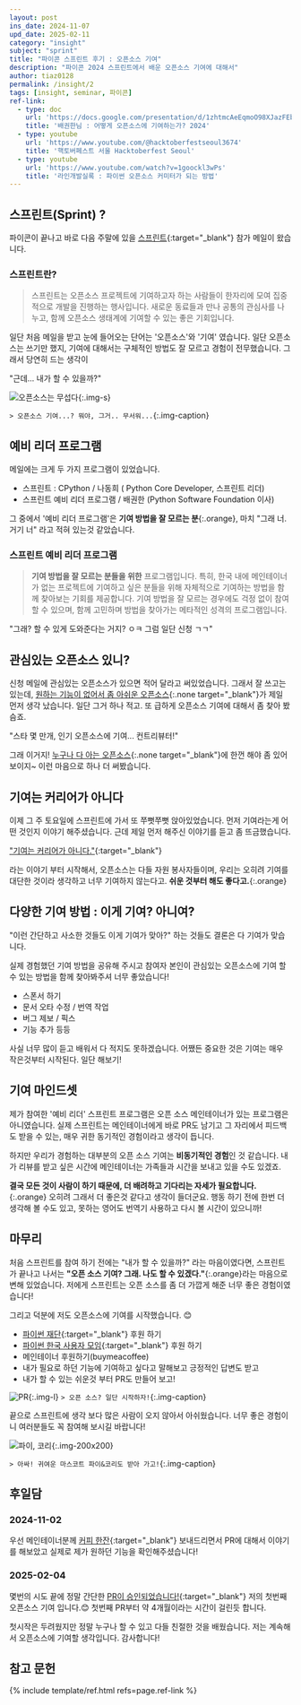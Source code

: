 ```yaml
---
layout: post
ins_date: 2024-11-07
upd_date: 2025-02-11
category: "insight"
subject: "sprint"
title: "파이콘 스프린트 후기 : 오픈소스 기여"
description: "파이콘 2024 스프린트에서 배운 오픈소스 기여에 대해서"
author: tiaz0128
permalink: /insight/2
tags: [insight, seminar, 파이콘]
ref-link:
  - type: doc
    url: 'https://docs.google.com/presentation/d/1zhtmcAeEqmoO98XJazFEb3Gh0CQa_z61ncyBCUKkHoI/edit?usp=sharing'
    title: '배권한님 : 어떻게 오픈소스에 기여하는가? 2024'
  - type: youtube
    url: 'https://www.youtube.com/@hacktoberfestseoul3674'
    title: '핵토버페스트 서울 Hacktoberfest Seoul'
  - type: youtube
    url: 'https://www.youtube.com/watch?v=1goockl3wPs'
    title: '라인개발실록 : 파이썬 오픈소스 커미터가 되는 방법'
---
```


## 스프린트(Sprint) ?

파이콘이 끝나고 바로 다음 주말에 있을 [스프린트](https://event-us.kr/pythonkorea/event/94151){:target="_blank"} 참가 메일이 왔습니다.

### 스프린트란?

> 스프린트는 오픈소스 프로젝트에 기여하고자 하는 사람들이 한자리에 모여 집중적으로 개발을 진행하는 행사입니다. 새로운 동료들과 만나 공통의 관심사를 나누고, 함께 오픈소스 생태계에 기여할 수 있는 좋은 기회입니다.

일단 처음 메일을 받고 눈에 들어오는 단어는 '오픈소스'와 '기여' 였습니다. 일단 오픈소스는 쓰기만 했지, 기여에 대해서는 구체적인 방법도 잘 모르고 경험이 전무했습니다. 그래서 당연히 드는 생각이

"근데... 내가 할 수 있을까?"

![오픈소스는 무섭다](/assets/img/content/insight/002/001.png){:.img-s}

`> 오픈소스 기여...? 뭐야, 그거.. 무서워...`{:.img-caption}

## 예비 리더 프로그램

메일에는 크게 두 가지 프로그램이 있었습니다.

- 스프린트 : CPython / 나동희 ( Python Core Developer, 스프린트 리더)
- 스프린트 예비 리더 프로그램 /  배권한 (Python Software Foundation 이사)

그 중에서 '예비 리더 프로그램'은 **기여 방법을 잘 모르는 분**{:.orange}, 마치 "그래 너. 거기 너" 라고 적혀 있는것 같았습니다.

### 스프린트 예비 리더 프로그램

> **기여 방법을 잘 모르는 분들을 위한** 프로그램입니다. 특히, 한국 내에 메인테이너가 없는 프로젝트에 기여하고 싶은 분들을 위해 자체적으로 기여하는 방법을 함께 찾아보는 기회를 제공합니다. 기여 방법을 잘 모르는 경우에도 걱정 없이 참여할 수 있으며, 함께 고민하며 방법을 찾아가는 메타적인 성격의 프로그램입니다.

"그래? 할 수 있게 도와준다는 거지? ㅇㅋ 그럼 일단 신청 ㄱㄱ"

## 관심있는 오픈소스 있니?

신청 메일에 관심있는 오픈소스가 있으면 적어 달라고 써있었습니다. 그래서 잘 쓰고는 있는데, [원하는 기능이 없어서 좀 아쉬운 오픈소스](https://github.com/mingrammer/diagrams){:.none target="_blank"}가 제일 먼저 생각 났습니다. 일단 그거 하나 적고. 또 급하게 오픈소스 기여에 대해서 좀 찾아 봤슴죠.

"스타 몇 만개, 인기 오픈소스에 기여... 컨트리뷰터!"

그래 이거지! [누구나 다 아는 오픈소스](https://github.com/pydantic/pydantic){:.none target="_blank"}에 한껀 해야 좀 있어보이지~ 이런 마음으로 하나 더 써봤습니다.

## 기여는 커리어가 아니다

이제 그 주 토요일에 스프린트에 가서 또 쭈뻣쭈뻣 앉아있었습니다. 먼저 기여라는게 어떤 것인지 이야기 해주셨습니다. 근데 제일 먼저 해주신 이야기를 듣고 좀 뜨금했습니다.

["기여는 커리어가 아니다."](https://docs.google.com/presentation/d/1zhtmcAeEqmoO98XJazFEb3Gh0CQa_z61ncyBCUKkHoI/edit?usp=sharing){:target="_blank"}

라는 이야기 부터 시작해서, 오픈소스는 다들 자원 봉사자들이며, 우리는 오히려 기여를 대단한 것이라 생각하고 너무 기여하지 않는다고. **쉬운 것부터 해도 좋다고.**{:.orange}

## 다양한 기여 방법 : 이게 기여? 아니여?

"이런 간단하고 사소한 것들도 이게 기여가 맞아?"  하는 것들도 결론은 다 기여가 맞습니다.

실제 경험했던 기여 방법을  공유해 주시고 참여자 본인이 관심있는 오픈소스에 기여 할 수 있는 방법을 함께 찾아봐주셔 너무 좋았습니다!

- 스폰서 하기
- 문서 오타 수정 / 번역 작업
- 버그 제보 / 픽스
- 기능 추가 등등

사실 너무 많이 듣고 배워서 다 적지도 못하겠습니다. 어쨌든 중요한 것은 기여는 매우 작은것부터 시작된다. 일단  해보기!

## 기여 마인드셋

제가 참여한 '예비 리더' 스프린트 프로그램은 오픈 소스 메인테이너가 있는 프로그램은 아니였습니다. 실제 스프린트는 메인테이너에게 바로 PR도 남기고 그 자리에서 피드백도 받을 수 있는, 매우 귀한 동기적인 경험이라고 생각이 듭니다.

하지만 우리가 경험하는 대부분의 오픈 소스 기여는 **비동기적인 경험**인 것 같습니다. 내가 리뷰를 받고 싶은 시간에 메인테이너는 가족들과 시간을 보내고 있을 수도 있겠죠.

__결국 모든 것이 사람이 하기 때문에, 더 배려하고 기다리는 자세가 필요합니다.__{:.orange} 오히려 그래서 더 좋은것 같다고 생각이 들더군요. 행동 하기 전에 한번 더 생각해 볼 수도 있고, 못하는 영어도 번역기 사용하고 다시 볼 시간이 있으니까!

## 마무리

처음 스프린트를 참여 하기 전에는 "내가 할 수 있을까?" 라는 마음이였다면, 스프린트가 끝나고 나서는 **"오픈 소스 기여? 그래. 나도 할 수 있겠다."**{:.orange}라는 마음으로 변해 있었습니다. 저에게 스프린트는 오픈 소스를 좀 더 가깝게 해준 너무 좋은 경험이였습니다!

그리고 덕분에 저도 오픈소스에 기여를 시작했습니다. 😊

- [파이썬 재단](https://github.com/python){:target="_blank"} 후원 하기
- [파이썬 한국 사용자 모임](https://github.com/pythonkr){:target="_blank"} 후원 하기
- 메인테이너 후원하기(buymeacoffee)
- 내가 필요로 하던 기능에 기여하고 싶다고 말해보고 긍정적인 답변도 받고
- 내가 할 수 있는 쉬운것 부터 PR도 만들어 보고!

![PR](/assets/img/content/insight/002/003.png){:.img-l}
`> 오픈 소스? 일단 시작하자!`{:.img-caption}

끝으로 스프린트에 생각 보다 많은 사람이 오지 않아서 아쉬웠습니다. 너무 좋은 경험이니 여러분들도 꼭 참여해 보시길 바랍니다!

![파이, 코리](/assets/img/content/insight/002/002.png){:.img-200x200}

`> 아싸! 귀여운 마스코트 파이&코리도 받아 가고!`{:.img-caption}

## 후일담

### 2024-11-02

우선 메인테이너분께 [커피 한잔](https://buymeacoffee.com/mingrammer){:target="_blank"} 보내드리면서 PR에 대해서 이야기를 해보았고 실제로 제가 원하던 기능을 확인해주셨습니다!

### 2025-02-04

몇번의 시도 끝에 정말 간단한 [PR이 승인되었습니다!](https://github.com/mingrammer/diagrams/pull/1093){:target="_blank"} 저의 첫번째 오픈소스 기여 입니다.😊 첫번째 PR부터 약 4개월이라는 시간이 걸린듯 합니다.

첫시작은 두려웠지만 정말 누구나 할 수 있고 다들 친절한 것을 배웠습니다. 저는 계속해서 오픈소스에 기여할 생각입니다. 감사합니다!

## 참고 문헌

{% include template/ref.html refs=page.ref-link %}
